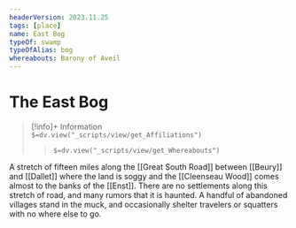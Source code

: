```yaml
---
headerVersion: 2023.11.25
tags: [place]
name: East Bog
typeOf: swamp
typeOfAlias: bog
whereabouts: Barony of Aveil
---
```

# The East Bog
>[!info]+ Information  
> `$=dv.view("_scripts/view/get_Affiliations")`  
>> `$=dv.view("_scripts/view/get_Whereabouts")`

A stretch of fifteen miles along the [[Great South Road]] between [[Beury]] and [[Dallet]] where the land is soggy and the [[Cleenseau Wood]] comes almost to the banks of the [[Enst]]. There are no settlements along this stretch of road, and many rumors that it is haunted. A handful of abandoned villages stand in the muck, and occasionally shelter travelers or squatters with no where else to go. 
